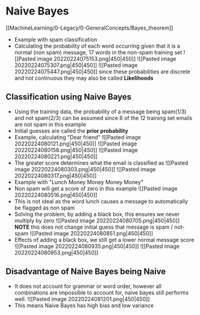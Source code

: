 # Naive Bayes
[[MachineLearning/0-Legacy/0-GeneralConcepts/Bayes_theorem]]
- Example with spam classification 
- Calculating the probability of each word occurring given that it is a normal (non spam) message, 17 words in the non-spam training set
![[Pasted image 20220224075153.png|450|450]] 
![[Pasted image 20220224075307.png|450|450]]
![[Pasted image 20220224075447.png|450|450]]
since these probabilities are discrete and not continuous they may also be called **Likelihoods**
## Classification using Naive Bayes
- Using the training data, the probability of a message being spam(1/3) and not spam(2/3) can be assumed since 8 of the 12 training set emails are not spam in this example
- Initial guesses are called the **prior probability**
- Example, calculating "Dear friend"
![[Pasted image 20220224080121.png|450|450]]
![[Pasted image 20220224080158.png|450|450]]
![[Pasted image 20220224080221.png|450|450]]
- The greater score determines what the email is classified as
![[Pasted image 20220224080303.png|450|450]]
![[Pasted image 20220224080317.png|450|450]]
- Example with "Lunch Money Money Money Money"
- Non spam will get a score of zero in this example
![[Pasted image 20220224080516.png|450|450]]
- This is not ideal as the word lunch causes a message to automatically be flagged as non spam
- Solving the problem, by adding a black box, this ensures we never multiply by zero
![[Pasted image 20220224080705.png|450|450]]
**NOTE** this does not change initial guess that message is spam / not-spam
![[Pasted image 20220224080851.png|450|450]]
- Effects of adding a black box, we still get a lower normal message score
![[Pasted image 20220224080935.png|450|450]]
![[Pasted image 20220224080953.png|450|450]]

## Disadvantage of Naive Bayes being Naive
- It does not account for grammar or word order, however all combinations are impossible to account for, naive bayes still performs well.
![[Pasted image 20220224081201.png|450|450]]
- This means Naive Bayes has high bias and low variance 